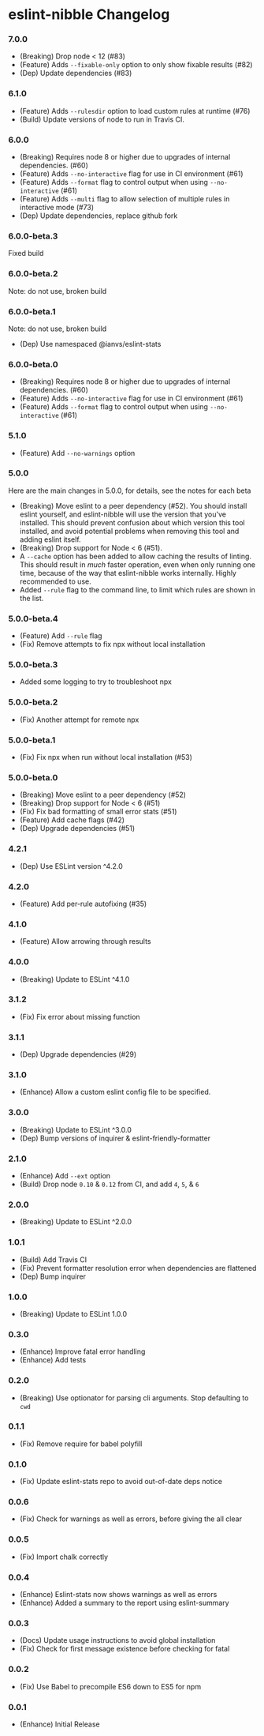 # eslint-nibble Changelog

### 7.0.0
- (Breaking) Drop node < 12 (#83)
- (Feature) Adds `--fixable-only` option to only show fixable results (#82)
- (Dep) Update dependencies (#83)

### 6.1.0
- (Feature) Adds `--rulesdir` option to load custom rules at runtime (#76)
- (Build) Update versions of node to run in Travis CI.

### 6.0.0
- (Breaking) Requires node 8 or higher due to upgrades of internal dependencies. (#60)
- (Feature) Adds `--no-interactive` flag for use in CI environment (#61)
- (Feature) Adds `--format` flag to control output when using `--no-interactive` (#61)
- (Feature) Adds `--multi` flag to allow selection of multiple rules in interactive mode (#73)
- (Dep) Update dependencies, replace github fork

### 6.0.0-beta.3
Fixed build

### 6.0.0-beta.2
Note: do not use, broken build

### 6.0.0-beta.1
Note: do not use, broken build
- (Dep) Use namespaced @ianvs/eslint-stats

### 6.0.0-beta.0
- (Breaking) Requires node 8 or higher due to upgrades of internal dependencies. (#60)
- (Feature) Adds `--no-interactive` flag for use in CI environment (#61)
- (Feature) Adds `--format` flag to control output when using `--no-interactive` (#61)

### 5.1.0
- (Feature) Add `--no-warnings` option

### 5.0.0
Here are the main changes in 5.0.0, for details, see the notes for each beta

- (Breaking) Move eslint to a peer dependency (#52).  You should install eslint
yourself, and eslint-nibble will use the version that you've installed.  This should
prevent confusion about which version this tool installed, and avoid potential problems
when removing this tool and adding eslint itself.
- (Breaking) Drop support for Node < 6 (#51).
- A `--cache` option has been added to allow caching the results of linting.
This should result in _much_ faster operation, even when only running one time,
because of the way that eslint-nibble works internally.  Highly recommended to use.
- Added `--rule` flag to the command line, to limit which rules are shown in the list.

### 5.0.0-beta.4
- (Feature) Add `--rule` flag
- (Fix) Remove attempts to fix npx without local installation

### 5.0.0-beta.3
- Added some logging to try to troubleshoot npx

### 5.0.0-beta.2
- (Fix) Another attempt for remote npx

### 5.0.0-beta.1
- (Fix) Fix npx when run without local installation (#53)

### 5.0.0-beta.0
- (Breaking) Move eslint to a peer dependency (#52)
- (Breaking) Drop support for Node < 6 (#51)
- (Fix) Fix bad formatting of small error stats (#51)
- (Feature) Add cache flags (#42)
- (Dep) Upgrade dependencies (#51)

### 4.2.1
- (Dep) Use ESLint version ^4.2.0

### 4.2.0
- (Feature) Add per-rule autofixing (#35)

### 4.1.0
- (Feature) Allow arrowing through results

### 4.0.0
- (Breaking) Update to ESLint ^4.1.0

### 3.1.2
- (Fix) Fix error about missing function

### 3.1.1
- (Dep) Upgrade dependencies (#29)

### 3.1.0
- (Enhance) Allow a custom eslint config file to be specified.

### 3.0.0
- (Breaking) Update to ESLint ^3.0.0
- (Dep) Bump versions of inquirer & eslint-friendly-formatter

### 2.1.0
- (Enhance)  Add `--ext` option
- (Build) Drop node `0.10` & `0.12` from CI, and add `4`, `5`, & `6`

### 2.0.0
- (Breaking) Update to ESLint ^2.0.0

### 1.0.1
- (Build) Add Travis CI
- (Fix) Prevent formatter resolution error when dependencies are flattened
- (Dep) Bump inquirer

### 1.0.0
- (Breaking) Update to ESLint 1.0.0

### 0.3.0
- (Enhance) Improve fatal error handling
- (Enhance) Add tests

### 0.2.0
- (Breaking) Use optionator for parsing cli arguments.  Stop defaulting to `cwd`

### 0.1.1
- (Fix) Remove require for babel polyfill

### 0.1.0
- (Fix) Update eslint-stats repo to avoid out-of-date deps notice

### 0.0.6
- (Fix) Check for warnings as well as errors, before giving the all clear

### 0.0.5
- (Fix) Import chalk correctly

### 0.0.4
- (Enhance) Eslint-stats now shows warnings as well as errors
- (Enhance) Added a summary to the report using eslint-summary


### 0.0.3
- (Docs) Update usage instructions to avoid global installation
- (Fix)  Check for first message existence before checking for fatal


### 0.0.2
- (Fix) Use Babel to precompile ES6 down to ES5 for npm


### 0.0.1
- (Enhance) Initial Release
